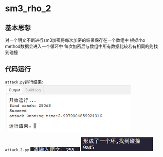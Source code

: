 # sm3_rho_2

## 基本思想
对一个明文不断进行sm3加密将每次加密的结果保存在一个数组中
根据rho method数据会进入一个循环中
每次加密后与数组中所有数据比较若有相同的则找到碰撞


## 代码运行

`attack.py`运行结果:
![](https://github.com/sduljl/project/blob/main/RHO%E6%94%BB%E5%87%BBSM3/5.png)


`attack_2.py`
![](vx_images/5036225139195.png)
![](vx_images/3237725120769.png)



